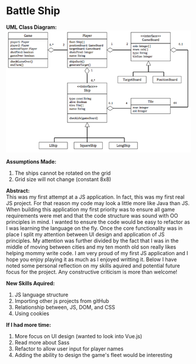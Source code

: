 # Battle Ship

<b>UML Class Diagram:</b>
![alt text](https://github.com/kgaboriau/BattleShip/blob/master/classUML.png)


<b>Assumptions Made:</b> 
1. The ships cannot be rotated on the grid
2. Grid size will not change (constant 8x8)


<b>Abstract:</b></br>
This was my first attempt at a JS application. In fact, this was my first real JS project. For that reason my code may look a little more like Java than JS. When building this application my first priority was to ensure all game requirements were met and that the code structure was sound with OO principles in mind. I wanted to ensure the code would be easy to refactor as I was learning the language on the fly. Once the core functionality was in place I split my attention between UI design and application of JS principles. My attention was further divided by the fact that I was in the middle of moving between cities and my ten month old son really likes helping mommy write code. I am very proud of my first JS application and I hope you enjoy playing it as much as I enjoyed writting it. Below I have noted some personal reflection on my skills aquired and potential future focus for the project. Any constructive criticism is more than welcome!


<b>New Skills Aquired:</b> 
1. JS language structure
2. Importing other js projects from gitHub
3. Relationship between, JS, DOM, and CSS
4. Using cookies


<b>If I had more time: </b>
1. More focus on UI design (wanted to look into Vue.js)
2. Read more about Sass
3. Refactor to allow user input for player names
4. Adding the ability to design the game\'s fleet would be interesting
